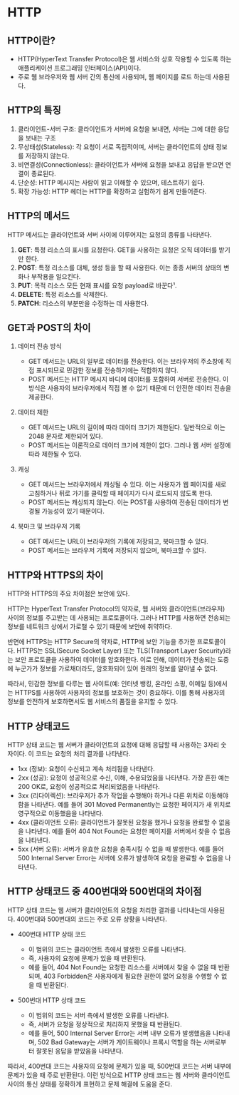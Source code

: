 # HTTP
## HTTP이란?
- HTTP(HyperText Transfer Protocol)은 웹 서비스와 상호 작용할 수 있도록 하는 애플리케이션 프로그래밍 인터페이스(API)이다. 
- 주로 웹 브라우저와 웹 서버 간의 통신에 사용되며, 웹 페이지를 로드 하는데 사용된다.

## HTTP의 특징
1. 클라이언트-서버 구조: 클라이언트가 서버에 요청을 보내면, 서버는 그에 대한 응답을 보내는 구조
2. 무상태성(Stateless): 각 요청이 서로 독립적이며, 서버는 클라이언트의 상태 정보를 저장하지 않는다.
3. 비연결성(Connectionless): 클라이언트가 서버에 요청을 보내고 응답을 받으면 연결이 종료된다.
4. 단순성: HTTP 메시지는 사람이 읽고 이해할 수 있으며, 테스트하기 쉽다.
5. 확장 가능성: HTTP 헤더는 HTTP를 확장하고 실험하기 쉽게 만들어준다.

## HTTP의 메서드
HTTP 메서드는 클라이언트와 서버 사이에 이루어지는 요청의 종류를 나타낸다.
1. **GET**: 특정 리소스의 표시를 요청한다. GET을 사용하는 요청은 오직 데이터를 받기만 한다.
2. **POST**: 특정 리소스를 대체, 생성 등을 할 때 사용한다. 이는 종종 서버의 상태의 변화나 부작용을 일으킨다.
3. **PUT**: 목적 리소스 모든 현재 표시를 요청 payload로 바꾼다¹.
4. **DELETE**: 특정 리소스를 삭제한다.
5. **PATCH**: 리소스의 부분만을 수정하는 데 사용한다.

## GET과 POST의 차이
1. 데이터 전송 방식
    - GET 메서드는 URL의 일부로 데이터를 전송한다. 이는 브라우저의 주소창에 직접 표시되므로 민감한 정보를 전송하기에는 적합하지 않다.
    - POST 메서드는 HTTP 메시지 바디에 데이터를 포함하여 서버로 전송한다. 이 방식은 사용자의 브라우저에서 직접 볼 수 없기 때문에 더 안전한 데이터 전송을 제공한다.
2. 데이터 제한
    - GET 메서드는 URL의 길이에 따라 데이터 크기가 제한된다. 일반적으로 이는 2048 문자로 제한되어 있다.
    - POST 메서드는 이론적으로 데이터 크기에 제한이 없다. 그러나 웹 서버 설정에 따라 제한될 수 있다.
3. 캐싱
    - GET 메서드는 브라우저에서 캐싱될 수 있다. 이는 사용자가 웹 페이지를 새로 고침하거나 뒤로 가기를 클릭할 때 페이지가 다시 로드되지 않도록 한다.
    - POST 메서드는 캐싱되지 않는다. 이는 POST를 사용하여 전송된 데이터가 변경될 가능성이 있기 때문이다.
4. 북마크 및 브라우저 기록

    - GET 메서드는 URL이 브라우저의 기록에 저장되고, 북마크할 수 있다.
    - POST 메서드는 브라우저 기록에 저장되지 않으며, 북마크할 수 없다.

## HTTP와 HTTPS의 차이
HTTP와 HTTPS의 주요 차이점은 보안에 있다.

HTTP는 HyperText Transfer Protocol의 약자로, 웹 서버와 클라이언트(브라우저) 사이의 정보를 주고받는 데 사용되는 프로토콜이다. 그러나 HTTP를 사용하면 전송되는 정보를 네트워크 상에서 가로챌 수 있기 때문에 보안에 취약하다.

반면에 HTTPS는 HTTP Secure의 약자로, HTTP에 보안 기능을 추가한 프로토콜이다. HTTPS는 SSL(Secure Socket Layer) 또는 TLS(Transport Layer Security)라는 보안 프로토콜을 사용하여 데이터를 암호화한다. 이로 인해, 데이터가 전송되는 도중에 누군가가 정보를 가로채더라도, 암호화되어 있어 원래의 정보를 알아낼 수 없다.

따라서, 민감한 정보를 다루는 웹 사이트(예: 인터넷 뱅킹, 온라인 쇼핑, 이메일 등)에서는 HTTPS를 사용하여 사용자의 정보를 보호하는 것이 중요하다. 이를 통해 사용자의 정보를 안전하게 보호하면서도 웹 서비스의 품질을 유지할 수 있다.

## HTTP 상태코드
HTTP 상태 코드는 웹 서버가 클라이언트의 요청에 대해 응답할 때 사용하는 3자리 숫자이다. 이 코드는 요청의 처리 결과를 나타낸다.

- 1xx (정보): 요청이 수신되고 계속 처리됨을 나타낸다.
- 2xx (성공): 요청이 성공적으로 수신, 이해, 수용되었음을 나타낸다. 가장 흔한 예는 200 OK로, 요청이 성공적으로 처리되었음을 나타낸다.
- 3xx (리다이렉션): 브라우저가 추가 작업을 수행해야 하거나 다른 위치로 이동해야 함을 나타낸다. 예를 들어 301 Moved Permanently는 요청한 페이지가 새 위치로 영구적으로 이동했음을 나타낸다.
- 4xx (클라이언트 오류): 클라이언트가 잘못된 요청을 했거나 요청을 완료할 수 없음을 나타낸다. 예를 들어 404 Not Found는 요청한 페이지를 서버에서 찾을 수 없음을 나타낸다.
- 5xx (서버 오류): 서버가 유효한 요청을 충족시킬 수 없을 때 발생한다. 예를 들어 500 Internal Server Error는 서버에 오류가 발생하여 요청을 완료할 수 없음을 나타낸다.

## HTTP 상태코드 중 400번대와 500번대의 차이점
HTTP 상태 코드는 웹 서버가 클라이언트의 요청을 처리한 결과를 나타내는데 사용된다. 400번대와 500번대의 코드는 주로 오류 상황을 나타낸다.

- 400번대 HTTP 상태 코드
    - 이 범위의 코드는 클라이언트 측에서 발생한 오류를 나타낸다. 
    - 즉, 사용자의 요청에 문제가 있을 때 반환된다.
    - 예를 들어, 404 Not Found는 요청한 리소스를 서버에서 찾을 수 없을 때 반환되며, 403 Forbidden은 사용자에게 필요한 권한이 없어 요청을 수행할 수 없을 때 반환된다.

- 500번대 HTTP 상태 코드
    - 이 범위의 코드는 서버 측에서 발생한 오류를 나타낸다. 
    - 즉, 서버가 요청을 정상적으로 처리하지 못했을 때 반환된다.
    - 예를 들어, 500 Internal Server Error는 서버 내부 오류가 발생했음을 나타내며, 502 Bad Gateway는 서버가 게이트웨이나 프록시 역할을 하는 서버로부터 잘못된 응답을 받았음을 나타낸다.


따라서, 400번대 코드는 사용자의 요청에 문제가 있을 때, 500번대 코드는 서버 내부에 문제가 있을 때 주로 반환된다. 이런 방식으로 HTTP 상태 코드는 웹 서버와 클라이언트 사이의 통신 상태를 정확하게 표현하고 문제 해결에 도움을 준다.